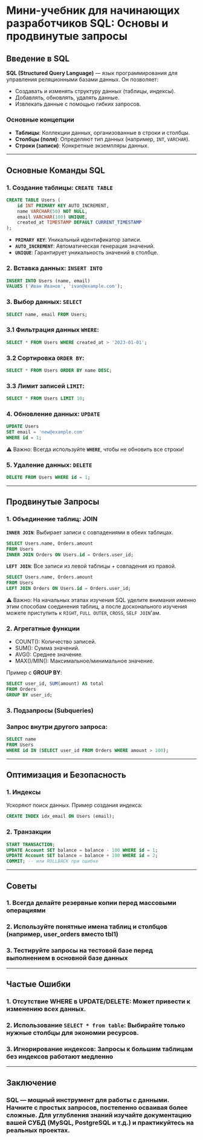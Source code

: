 # Мини-учебник для начинающих разработчиков SQL: Основы и продвинутые запросы

## Введение в SQL
**SQL (Structured Query Language)** — язык программирования для управления реляционными базами данных. Он позволяет:
- Создавать и изменять структуру данных (таблицы, индексы).
- Добавлять, обновлять, удалять данные.
- Извлекать данные с помощью гибких запросов.

### Основные концепции
- **Таблицы**: Коллекции данных, организованные в строки и столбцы.
- **Столбцы (поля)**: Определяют тип данных (например, `INT`, `VARCHAR`).
- **Строки (записи)**: Конкретные экземпляры данных.

---

## Основные Команды SQL

### 1. Создание таблицы: `CREATE TABLE`

```sql
CREATE TABLE Users (
    id INT PRIMARY KEY AUTO_INCREMENT,
    name VARCHAR(50) NOT NULL,
    email VARCHAR(100) UNIQUE,
    created_at TIMESTAMP DEFAULT CURRENT_TIMESTAMP
);
```

- **`PRIMARY KEY`**: Уникальный идентификатор записи.
- **`AUTO_INCREMENT`**: Автоматическая генерация значений.
- **`UNIQUE`**: Гарантирует уникальность значений в столбце.

### 2. Вставка данных: `INSERT INTO`

```sql
INSERT INTO Users (name, email)
VALUES ('Иван Иванов', 'ivan@example.com');
```

### 3. Выбор данных: `SELECT`

```sql
SELECT name, email FROM Users;
```

### 3.1 Фильтрация данных `WHERE`:

``` sql
SELECT * FROM Users WHERE created_at > '2023-01-01';
```

### 3.2 Сортировка `ORDER BY`:

```sql
SELECT * FROM Users ORDER BY name DESC;
```

### 3.3 Лимит записей `LIMIT`:
```sql
SELECT * FROM Users LIMIT 10;
```

### 4. Обновление данных: `UPDATE`

```sql
UPDATE Users 
SET email = 'new@example.com' 
WHERE id = 1;
```
⚠️ Важно: Всегда используйте **`WHERE`**, чтобы не обновить все строки!

### 5. Удаление данных: `DELETE`

```sql
DELETE FROM Users WHERE id = 1;
```

---

## Продвинутые Запросы
### 1. Объединение таблиц: JOIN
**`INNER JOIN`**: Выбирает записи с совпадениями в обеих таблицах.
```sql
SELECT Users.name, Orders.amount
FROM Users
INNER JOIN Orders ON Users.id = Orders.user_id;
```
**`LEFT JOIN`**: Все записи из левой таблицы + совпадения из правой.
```sql
SELECT Users.name, Orders.amount
FROM Users
LEFT JOIN Orders ON Users.id = Orders.user_id;
```
⚠️ Важно: На начальных этапах изучения SQL уделите внимания именно этим способам соединения таблиц, а после досконального изучения можете приступить к `RIGHT`, `FULL OUTER`, `CROSS`, `SELF JOIN`'ам.

### 2. Агрегатные функции
- COUNT(): Количество записей.
- SUM(): Сумма значений.
- AVG(): Среднее значение.
- MAX()/MIN(): Максимальное/минимальное значение.

Пример с **GROUP BY**:
```sql
SELECT user_id, SUM(amount) AS total
FROM Orders
GROUP BY user_id;
```

### 3. Подзапросы (Subqueries)
### Запрос внутри другого запроса:

``` sql
SELECT name 
FROM Users 
WHERE id IN (SELECT user_id FROM Orders WHERE amount > 100);
```

---
## Оптимизация и Безопасность
### 1. Индексы
Ускоряют поиск данных. Пример создания индекса:
```sql
CREATE INDEX idx_email ON Users (email);
```

### 2. Транзакции
```sql
START TRANSACTION;
UPDATE Account SET balance = balance - 100 WHERE id = 1;
UPDATE Account SET balance = balance + 100 WHERE id = 2;
COMMIT; -- или ROLLBACK при ошибке
```
---

## Советы

### 1. Всегда делайте резервные копии перед массовыми операциями

### 2. Используйте понятные имена таблиц и столбцов (например, user_orders вместо tbl1)

### 3. Тестируйте запросы на тестовой базе перед выполнением в основной базе данных

---

## Частые Ошибки

### 1. Отсутствие WHERE в UPDATE/DELETE: Может привести к изменению всех данных.

### 2. Использование `SELECT * from table`: Выбирайте только нужные столбцы для экономии ресурсов.

### 3. Игнорирование индексов: Запросы к большим таблицам без индексов работают медленно

---

## Заключение

### SQL — мощный инструмент для работы с данными. Начните с простых запросов, постепенно осваивая более сложные. Для углубления знаний изучайте документацию вашей СУБД (MySQL, PostgreSQL и т.д.) и практикуйтесь на реальных проектах.
